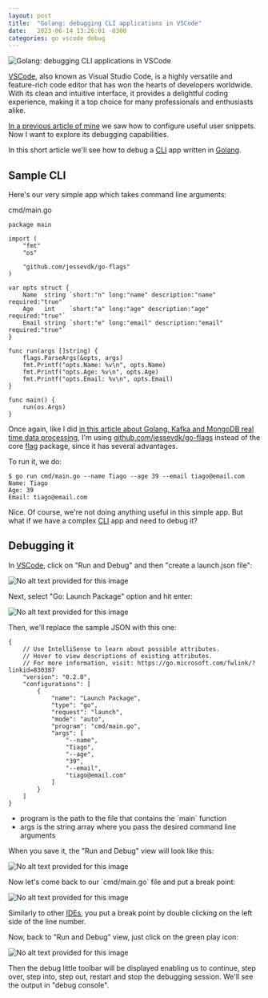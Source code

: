 ```yaml
---
layout: post
title:  "Golang: debugging CLI applications in VSCode"
date:   2023-06-14 13:26:01 -0300
categories: go vscode debug
---
```

![Golang: debugging CLI applications in VSCode](/assets/images/2023-06-14-4c053177-31f1-4b87-b2c8-d7a44dda2644/2023-06-14-banner.jpeg)

[VSCode](https://code.visualstudio.com/?trk=article-ssr-frontend-pulse_little-text-block), also known as Visual Studio Code, is a highly versatile and feature-rich code editor that has won the hearts of developers worldwide. With its clean and intuitive interface, it provides a delightful coding experience, making it a top choice for many professionals and enthusiasts alike.

[In a previous article of mine](https://www.linkedin.com/pulse/golang-configuring-useful-user-snippets-vscode-tiago-melo?trk=article-ssr-frontend-pulse_little-text-block) we saw how to configure useful user snippets. Now I want to explore its debugging capabilities.

In this short article we'll see how to debug a [CLI](https://en.wikipedia.org/wiki/Command-line_interface?trk=article-ssr-frontend-pulse_little-text-block) app written in [Golang](http://go.dev?trk=article-ssr-frontend-pulse_little-text-block).

## Sample CLI

Here's our very simple app which takes command line arguments:

cmd/main.go

```
package main

import (
    "fmt"
    "os"

    "github.com/jessevdk/go-flags"
)

var opts struct {
    Name  string `short:"n" long:"name" description:"name" required:"true"`
    Age   int    `short:"a" long:"age" description:"age" required:"true"`
    Email string `short:"e" long:"email" description:"email" required:"true"`
}

func run(args []string) {
    flags.ParseArgs(&opts, args)
    fmt.Printf("opts.Name: %v\n", opts.Name)
    fmt.Printf("opts.Age: %v\n", opts.Age)
    fmt.Printf("opts.Email: %v\n", opts.Email)
}

func main() {
    run(os.Args)
}

```

Once again, like I did [in this article about Golang, Kafka and MongoDB real time data processing](https://www.linkedin.com/pulse/real-time-data-processing-easily-10-million-messages-golang-melo?trk=article-ssr-frontend-pulse_little-text-block), I'm using [github.com/jessevdk/go-flags](https://github.com/jessevdk/go-flags?trk=article-ssr-frontend-pulse_little-text-block) instead of the core [flag](https://pkg.go.dev/flag?trk=article-ssr-frontend-pulse_little-text-block) package, since it has several advantages.

To run it, we do:

```
$ go run cmd/main.go --name Tiago --age 39 --email tiago@email.com
Name: Tiago
Age: 39
Email: tiago@email.com

```

Nice. Of course, we're not doing anything useful in this simple app. But what if we have a complex [CLI](https://en.wikipedia.org/wiki/Command-line_interface?trk=article-ssr-frontend-pulse_little-text-block) app and need to debug it?

## Debugging it

In [VSCode](https://code.visualstudio.com/?trk=article-ssr-frontend-pulse_little-text-block), click on "Run and Debug" and then "create a launch.json file":

![No alt text provided for this image](/assets/images/2023-06-14-4c053177-31f1-4b87-b2c8-d7a44dda2644/1686747846402.png)

Next, select "Go: Launch Package" option and hit enter:

![No alt text provided for this image](/assets/images/2023-06-14-4c053177-31f1-4b87-b2c8-d7a44dda2644/1686747931208.png)

Then, we'll replace the sample JSON with this one:

```
{
    // Use IntelliSense to learn about possible attributes.
    // Hover to view descriptions of existing attributes.
    // For more information, visit: https://go.microsoft.com/fwlink/?linkid=830387
    "version": "0.2.0",
    "configurations": [
        {
            "name": "Launch Package",
            "type": "go",
            "request": "launch",
            "mode": "auto",
            "program": "cmd/main.go",
            "args": [
                "--name",
                "Tiago",
                "--age",
                "39",
                "--email",
                "tiago@email.com"
            ]
        }
    ]
}
```

- program is the path to the file that contains the \`main\` function
- args is the string array where you pass the desired command line arguments

When you save it, the "Run and Debug" view will look like this:

![No alt text provided for this image](/assets/images/2023-06-14-4c053177-31f1-4b87-b2c8-d7a44dda2644/1686748194242.png)

Now let's come back to our \`cmd/main.go\` file and put a break point:

![No alt text provided for this image](/assets/images/2023-06-14-4c053177-31f1-4b87-b2c8-d7a44dda2644/1686748268173.png)

Similarly to other [IDEs](https://en.wikipedia.org/wiki/Integrated_development_environment?trk=article-ssr-frontend-pulse_little-text-block), you put a break point by double clicking on the left side of the line number.

Now, back to "Run and Debug" view, just click on the green play icon:

![No alt text provided for this image](/assets/images/2023-06-14-4c053177-31f1-4b87-b2c8-d7a44dda2644/1686748461325.png)

Then the debug little toolbar will be displayed enabling us to continue, step over, step into, step out, restart and stop the debugging session. We'll see the output in "debug console".

